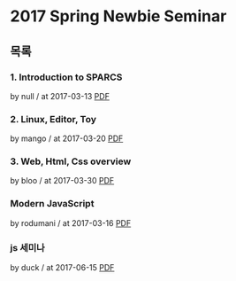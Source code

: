 # 2017 Spring Newbie Seminar

## 목록

### 1. Introduction to SPARCS

by null / at 2017-03-13
[PDF](https://s3.ap-northeast-2.amazonaws.com/sparcs.home/seminars/null-20170327-0.pdf)

### 2. Linux, Editor, Toy

by mango / at 2017-03-20
[PDF](https://s3.ap-northeast-2.amazonaws.com/sparcs.home/seminars/mango-20170618-0.pdf)

### 3. Web, Html, Css overview

by bloo / at 2017-03-30
[PDF](https://s3.ap-northeast-2.amazonaws.com/sparcs.home/seminars/bloo-20170330-0.pdf)

### Modern JavaScript

by rodumani / at 2017-03-16
[PDF](https://s3.ap-northeast-2.amazonaws.com/sparcs.home/seminars/rodumani-20170316-0.pdf)

### js 세미나

by duck / at 2017-06-15
[PDF](https://s3.ap-northeast-2.amazonaws.com/sparcs.home/seminars/duck-20170615-0.pptx)
